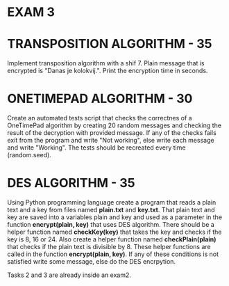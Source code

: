 # EXAM 3

# TRANSPOSITION ALGORITHM - 35

Implement transposition algorithm with a shif 7. Plain message that is encrypted is "Danas je kolokvij.". Print the encryption time in seconds.

# ONETIMEPAD ALGORITHM - 30

Create an automated tests script that checks the correctnes of a OneTimePad algorithm by creating 20 random messages and checking the result of the decryption with provided message. If any of the checks fails exit from the program and write "Not working", else write each message and write "Working". The tests should be recreated every time (random.seed).

# DES ALGORITHM - 35

Using Python programming language create a program that reads a plain text and a key from files named <b>plain.txt</b> and <b>key.txt</b>. That plain text and key are saved into a variables plain and key and used as a parameter in the function <b>encrypt(plain, key)</b> that uses DES algorithm. There should be a helper function named <b>checkKey(key)</b> that takes the key and checks if the key is 8, 16 or 24. Also create a helper function named <b>checkPlain(plain)</b> that checks if the plain text is divisible by 8. These helper functions are called in the function <b>encrypt(plain, key)</b>. If any of these conditions is not satisfied write some message, else do the DES encrpytion.

Tasks 2 and 3 are already inside an exam2.